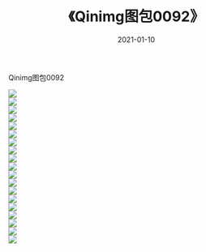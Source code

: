 ﻿---
layout: post
title:  《Qinimg图包0092》
date:   2021-01-10
img: http://imgx.orgx.ga/Qinimg图包/Qinimg图包0092/000.jpg
categories: [美女, 清纯, 唯美]
---

Qinimg图包0092

 ![](http://imgx.orgx.ga/Qinimg图包/Qinimg图包0092/001.jpg) <br>![](http://imgx.orgx.ga/Qinimg图包/Qinimg图包0092/002.jpg) <br>![](http://imgx.orgx.ga/Qinimg图包/Qinimg图包0092/003.jpg) <br>![](http://imgx.orgx.ga/Qinimg图包/Qinimg图包0092/004.jpg) <br>![](http://imgx.orgx.ga/Qinimg图包/Qinimg图包0092/005.jpg) <br>![](http://imgx.orgx.ga/Qinimg图包/Qinimg图包0092/006.jpg) <br>![](http://imgx.orgx.ga/Qinimg图包/Qinimg图包0092/007.jpg) <br>![](http://imgx.orgx.ga/Qinimg图包/Qinimg图包0092/008.jpg) <br>![](http://imgx.orgx.ga/Qinimg图包/Qinimg图包0092/009.jpg) <br>![](http://imgx.orgx.ga/Qinimg图包/Qinimg图包0092/010.jpg) <br>![](http://imgx.orgx.ga/Qinimg图包/Qinimg图包0092/011.jpg) <br>![](http://imgx.orgx.ga/Qinimg图包/Qinimg图包0092/012.jpg) <br>![](http://imgx.orgx.ga/Qinimg图包/Qinimg图包0092/013.jpg) <br>![](http://imgx.orgx.ga/Qinimg图包/Qinimg图包0092/014.jpg) <br>![](http://imgx.orgx.ga/Qinimg图包/Qinimg图包0092/015.jpg) <br>![](http://imgx.orgx.ga/Qinimg图包/Qinimg图包0092/016.jpg) <br>![](http://imgx.orgx.ga/Qinimg图包/Qinimg图包0092/017.jpg) <br>![](http://imgx.orgx.ga/Qinimg图包/Qinimg图包0092/018.jpg) <br>![](http://imgx.orgx.ga/Qinimg图包/Qinimg图包0092/019.jpg) <br>